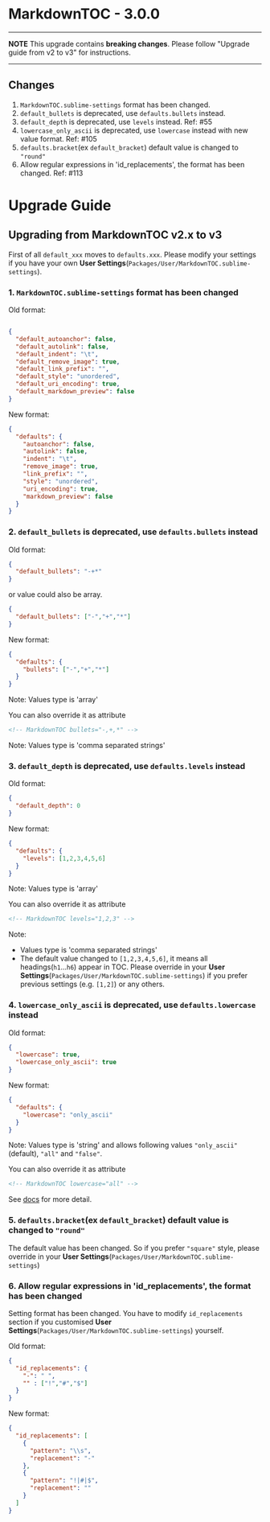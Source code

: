 # MarkdownTOC - 3.0.0

---

**NOTE**
This upgrade contains **breaking changes**.
Please follow "Upgrade guide from v2 to v3" for instructions.

---

## Changes

1. `MarkdownTOC.sublime-settings` format has been changed.
2. `default_bullets` is deprecated, use `defaults.bullets` instead.
3. `default_depth` is deprecated, use `levels` instead. Ref: #55
4. `lowercase_only_ascii` is deprecated, use `lowercase` instead with new value format. Ref: #105
5. `defaults.bracket`(ex `default_bracket`) default value is changed to `"round"`
6. Allow regular expressions in 'id_replacements', the format has been changed. Ref: #113


# Upgrade Guide

## Upgrading from MarkdownTOC v2.x to v3

First of all `default_xxx` moves to `defaults.xxx`.
Please modify your settings if you have your own **User Settings**(`Packages/User/MarkdownTOC.sublime-settings`).


### 1. `MarkdownTOC.sublime-settings` format has been changed

Old format:

```json

{
  "default_autoanchor": false,
  "default_autolink": false,
  "default_indent": "\t",
  "default_remove_image": true,
  "default_link_prefix": "",
  "default_style": "unordered",
  "default_uri_encoding": true,
  "default_markdown_preview": false
}
```

New format:

```json
{
  "defaults": {
    "autoanchor": false,
    "autolink": false,
    "indent": "\t",
    "remove_image": true,
    "link_prefix": "",
    "style": "unordered",
    "uri_encoding": true,
    "markdown_preview": false
  }
}
```


### 2. `default_bullets` is deprecated, use `defaults.bullets` instead

Old format:

```json
{
  "default_bullets": "-+*"
}
```

or value could also be array.

```json
{
  "default_bullets": ["-","+","*"]
}
```

New format:

```json
{
  "defaults": {
    "bullets": ["-","+","*"]
  }
}
```

Note: Values type is 'array'

You can also override it as attribute

```markdown
<!-- MarkdownTOC bullets="-,+,*" -->
```

Note: Values type is 'comma separated strings'


### 3. `default_depth` is deprecated, use `defaults.levels` instead

Old format:

```json
{
  "default_depth": 0
}
```

New format:

```json
{
  "defaults": {
    "levels": [1,2,3,4,5,6]
  }
}
```

Note: Values type is 'array'

You can also override it as attribute

```markdown
<!-- MarkdownTOC levels="1,2,3" -->
```

Note:

- Values type is 'comma separated strings'
- The default value changed to `[1,2,3,4,5,6]`, it means all headings(`h1`...`h6`) appear in TOC. Please override in your **User Settings**(`Packages/User/MarkdownTOC.sublime-settings`) if you prefer previous settings (e.g. `[1,2]`) or any others.


### 4. `lowercase_only_ascii` is deprecated, use `defaults.lowercase` instead

Old format:

```json
{
  "lowercase": true,
  "lowercase_only_ascii": true
}
```

New format:

```json
{
  "defaults": {
    "lowercase": "only_ascii"
  }
}
```

Note: Values type is 'string' and allows following values `"only_ascii"`(default), `"all"` and `"false"`.

You can also override it as attribute

```markdown
<!-- MarkdownTOC lowercase="all" -->
```

See [docs](https://github.com/naokazuterada/MarkdownTOC#lowercasing-in-ids) for more detail.


### 5. `defaults.bracket`(ex `default_bracket`) default value is changed to `"round"`

The default value has been changed. So if you prefer `"square"` style, please override in your **User Settings**(`Packages/User/MarkdownTOC.sublime-settings`)


### 6. Allow regular expressions in 'id_replacements', the format has been changed

Setting format has been changed.
You have to modify `id_replacements` section if you customised **User Settings**(`Packages/User/MarkdownTOC.sublime-settings`) yourself.

Old format:

```json
{
  "id_replacements": {
    "-": " ",
    "" : ["!","#","$"]
  }
}
```

New format:

```json
{
  "id_replacements": [
    {
      "pattern": "\\s",
      "replacement": "-"
    },
    {
      "pattern": "!|#|$",
      "replacement": ""
    }
  ]
}
```
